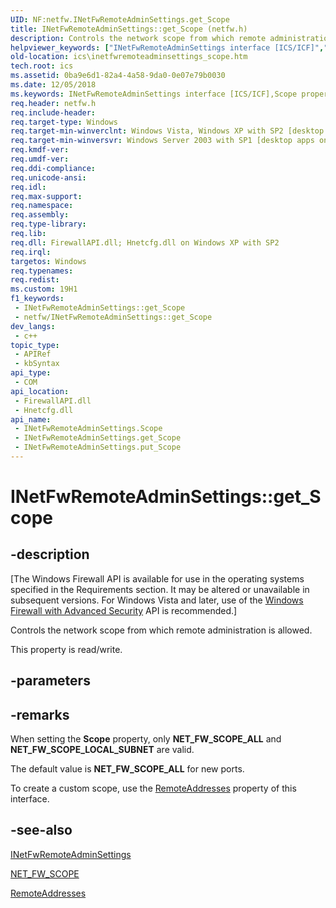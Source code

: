 ```yaml
---
UID: NF:netfw.INetFwRemoteAdminSettings.get_Scope
title: INetFwRemoteAdminSettings::get_Scope (netfw.h)
description: Controls the network scope from which remote administration is allowed.
helpviewer_keywords: ["INetFwRemoteAdminSettings interface [ICS/ICF]","Scope property","INetFwRemoteAdminSettings.Scope","INetFwRemoteAdminSettings.get_Scope","INetFwRemoteAdminSettings::Scope","INetFwRemoteAdminSettings::get_Scope","INetFwRemoteAdminSettings::put_Scope","Scope property [ICS/ICF]","Scope property [ICS/ICF]","INetFwRemoteAdminSettings interface","get_Scope","ics.inetfwremoteadminsettings_scope","netfw/INetFwRemoteAdminSettings::Scope","netfw/INetFwRemoteAdminSettings::get_Scope","netfw/INetFwRemoteAdminSettings::put_Scope"]
old-location: ics\inetfwremoteadminsettings_scope.htm
tech.root: ics
ms.assetid: 0ba9e6d1-82a4-4a58-9da0-0e07e79b0030
ms.date: 12/05/2018
ms.keywords: INetFwRemoteAdminSettings interface [ICS/ICF],Scope property, INetFwRemoteAdminSettings.Scope, INetFwRemoteAdminSettings.get_Scope, INetFwRemoteAdminSettings::Scope, INetFwRemoteAdminSettings::get_Scope, INetFwRemoteAdminSettings::put_Scope, Scope property [ICS/ICF], Scope property [ICS/ICF],INetFwRemoteAdminSettings interface, get_Scope, ics.inetfwremoteadminsettings_scope, netfw/INetFwRemoteAdminSettings::Scope, netfw/INetFwRemoteAdminSettings::get_Scope, netfw/INetFwRemoteAdminSettings::put_Scope
req.header: netfw.h
req.include-header: 
req.target-type: Windows
req.target-min-winverclnt: Windows Vista, Windows XP with SP2 [desktop apps only]
req.target-min-winversvr: Windows Server 2003 with SP1 [desktop apps only]
req.kmdf-ver: 
req.umdf-ver: 
req.ddi-compliance: 
req.unicode-ansi: 
req.idl: 
req.max-support: 
req.namespace: 
req.assembly: 
req.type-library: 
req.lib: 
req.dll: FirewallAPI.dll; Hnetcfg.dll on Windows XP with SP2
req.irql: 
targetos: Windows
req.typenames: 
req.redist: 
ms.custom: 19H1
f1_keywords:
 - INetFwRemoteAdminSettings::get_Scope
 - netfw/INetFwRemoteAdminSettings::get_Scope
dev_langs:
 - c++
topic_type:
 - APIRef
 - kbSyntax
api_type:
 - COM
api_location:
 - FirewallAPI.dll
 - Hnetcfg.dll
api_name:
 - INetFwRemoteAdminSettings.Scope
 - INetFwRemoteAdminSettings.get_Scope
 - INetFwRemoteAdminSettings.put_Scope
---
```


# INetFwRemoteAdminSettings::get_Scope


## -description

<p class="CCE_Message">[The Windows Firewall API is available for use in the operating systems specified in the Requirements section. It may be altered or unavailable in subsequent versions. For Windows Vista and later, use of the <a href="/previous-versions/windows/desktop/ics/windows-firewall-advanced-security-start-page">Windows Firewall with Advanced Security</a> API is recommended.]

Controls the network scope from which remote administration is allowed.

This property is read/write.

## -parameters

## -remarks

When setting the
   <b>Scope</b> property, only <b>NET_FW_SCOPE_ALL</b> and <b>NET_FW_SCOPE_LOCAL_SUBNET</b> are valid.
   

The default value is
   <b>NET_FW_SCOPE_ALL</b> for new ports.

To create a custom scope, use the <a href="/previous-versions/windows/desktop/api/netfw/nf-netfw-inetfwremoteadminsettings-get_remoteaddresses">RemoteAddresses</a> property of this interface.

## -see-also

<a href="/windows/desktop/api/netfw/nn-netfw-inetfwremoteadminsettings">INetFwRemoteAdminSettings</a>


<a href="/windows/win32/api/icftypes/ne-icftypes-net_fw_scope">NET_FW_SCOPE</a>


<a href="/previous-versions/windows/desktop/api/netfw/nf-netfw-inetfwremoteadminsettings-get_remoteaddresses">RemoteAddresses</a>